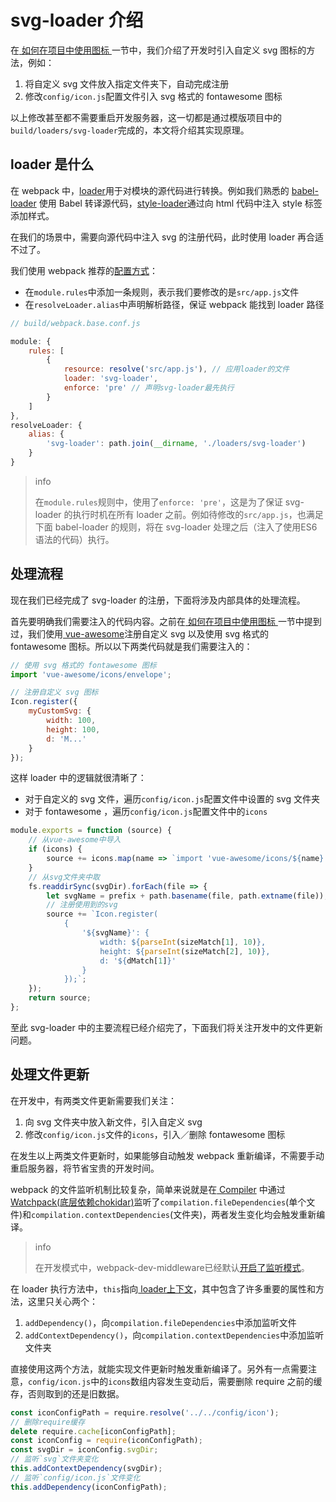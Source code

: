 # svg-loader 介绍

在[ 如何在项目中使用图标 ](https://lavas.baidu.com/guide/vue/doc/vue/advanced/how-to-use-icon)一节中，我们介绍了开发时引入自定义 svg 图标的方法，例如：

1. 将自定义 svg 文件放入指定文件夹下，自动完成注册
2. 修改`config/icon.js`配置文件引入 svg 格式的 fontawesome 图标

以上修改甚至都不需要重启开发服务器，这一切都是通过模版项目中的`build/loaders/svg-loader`完成的，本文将介绍其实现原理。

## loader 是什么

在 webpack 中，[loader](https://doc.webpack-china.org/concepts/loaders/)用于对模块的源代码进行转换。例如我们熟悉的 [babel-loader](https://github.com/babel/babel-loader) 使用 Babel 转译源代码，[style-loader](https://github.com/webpack-contrib/style-loader)通过向 html 代码中注入 style 标签添加样式。

在我们的场景中，需要向源代码中注入 svg 的注册代码，此时使用 loader 再合适不过了。

我们使用 webpack 推荐的[配置方式](https://doc.webpack-china.org/concepts/loaders/#-configuration-)：

* 在`module.rules`中添加一条规则，表示我们要修改的是`src/app.js`文件
* 在`resolveLoader.alias`中声明解析路径，保证 webpack 能找到 loader 路径

```js
// build/webpack.base.conf.js

module: {
    rules: [
        {
            resource: resolve('src/app.js'), // 应用loader的文件
            loader: 'svg-loader',
            enforce: 'pre' // 声明svg-loader最先执行
        }
    ]
},
resolveLoader: {
    alias: {
        'svg-loader': path.join(__dirname, './loaders/svg-loader')
    }
}
```

> info
>
> 在`module.rules`规则中，使用了`enforce: 'pre'`，这是为了保证 svg-loader 的执行时机在所有 loader 之前。例如待修改的`src/app.js`，也满足下面 babel-loader 的规则，将在 svg-loader 处理之后（注入了使用ES6语法的代码）执行。

## 处理流程

现在我们已经完成了 svg-loader 的注册，下面将涉及内部具体的处理流程。

首先要明确我们需要注入的代码内容。之前在[ 如何在项目中使用图标 ](https://lavas.baidu.com/guide/vue/doc/vue/advanced/how-to-use-icon)一节中提到过，我们使用[ vue-awesome](https://github.com/Justineo/vue-awesome)注册自定义 svg 以及使用 svg 格式的 fontawesome 图标。所以以下两类代码就是我们需要注入的：

```js
// 使用 svg 格式的 fontawesome 图标
import 'vue-awesome/icons/envelope';

// 注册自定义 svg 图标
Icon.register({
    myCustomSvg: {
        width: 100,
        height: 100,
        d: 'M...'
    }
});
```

这样 loader 中的逻辑就很清晰了：
* 对于自定义的 svg 文件，遍历`config/icon.js`配置文件中设置的 svg 文件夹
* 对于 fontawesome ，遍历`config/icon.js`配置文件中的`icons`

```js
module.exports = function (source) {
    // 从vue-awesome中导入
    if (icons) {
        source += icons.map(name => `import 'vue-awesome/icons/${name}';`).join('');
    }
    // 从svg文件夹中取
    fs.readdirSync(svgDir).forEach(file => {
        let svgName = prefix + path.basename(file, path.extname(file));
        // 注册使用到的svg
        source += `Icon.register(
            {
                '${svgName}': {
                    width: ${parseInt(sizeMatch[1], 10)},
                    height: ${parseInt(sizeMatch[2], 10)},
                    d: '${dMatch[1]}'
                }
            });`;
    });
    return source;
};
```

至此 svg-loader 中的主要流程已经介绍完了，下面我们将关注开发中的文件更新问题。

## 处理文件更新

在开发中，有两类文件更新需要我们关注：
1. 向 svg 文件夹中放入新文件，引入自定义 svg
2. 修改`config/icon.js`文件的`icons`，引入／删除 fontawesome 图标

在发生以上两类文件更新时，如果能够自动触发 webpack 重新编译，不需要手动重启服务器，将节省宝贵的开发时间。

webpack 的文件监听机制比较复杂，简单来说就是在[ Compiler](https://github.com/webpack/webpack/blob/master/lib/Compiler.js#L107) 中通过[ Watchpack(底层依赖chokidar)](https://github.com/webpack/watchpack)监听了`compilation.fileDependencies`(单个文件)和`compilation.contextDependencies`(文件夹)，两者发生变化均会触发重新编译。

> info
>
> 在开发模式中，webpack-dev-middleware已经默认[开启了监听模式](https://doc.webpack-china.org/configuration/watch/)。

在 loader 执行方法中，`this`指向[ loader上下文](https://doc.webpack-china.org/api/loaders/)，其中包含了许多重要的属性和方法，这里只关心两个：
1. `addDependency()`，向`compilation.fileDependencies`中添加监听文件
2. `addContextDependency()`，向`compilation.contextDependencies`中添加监听文件夹

直接使用这两个方法，就能实现文件更新时触发重新编译了。另外有一点需要注意，`config/icon.js`中的`icons`数组内容发生变动后，需要删除 require 之前的缓存，否则取到的还是旧数据。
```js
const iconConfigPath = require.resolve('../../config/icon');
// 删除require缓存
delete require.cache[iconConfigPath];
const iconConfig = require(iconConfigPath);
const svgDir = iconConfig.svgDir;
// 监听`svg`文件夹变化
this.addContextDependency(svgDir);
// 监听`config/icon.js`文件变化
this.addDependency(iconConfigPath);
```
